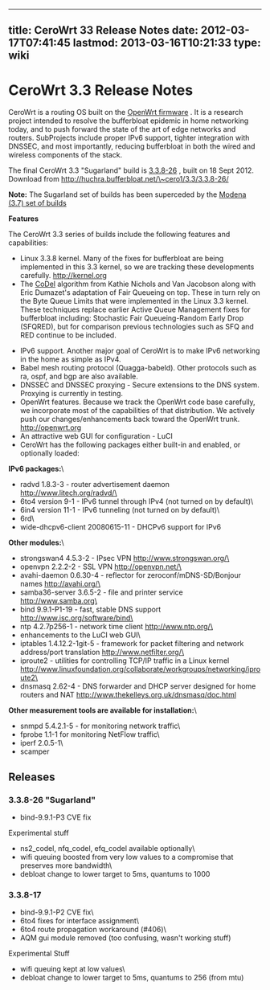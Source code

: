 
---
title: CeroWrt 33 Release Notes
date: 2012-03-17T07:41:45
lastmod: 2013-03-16T10:21:33
type: wiki
---
CeroWrt 3.3 Release Notes
=========================

CeroWrt is a routing OS built on the [OpenWrt
firmware](http://openwrt.org) . It is a research project intended to
resolve the bufferbloat epidemic in home networking today, and to push
forward the state of the art of edge networks and routers. SubProjects
include proper IPv6 support, tighter integration with DNSSEC, and most
importantly, reducing bufferbloat in both the wired and wireless
components of the stack.

The final CeroWrt 3.3 "Sugarland" build is
[3.3.8-26](http://huchra.bufferbloat.net/~cero1/3.3/3.3.8-26/) , built
on 18 Sept 2012.\
Download from http://huchra.bufferbloat.net/\~cero1/3.3/3.3.8-26/

**Note:** The Sugarland set of builds has been superceded by the [Modena
(3.7) set of
builds](http://www.bufferbloat.net/projects/cerowrt/wiki/CeroWrt_37_Release_Notes)

**Features**

The CeroWrt 3.3 series of builds include the following features and
capabilities:

-   Linux 3.3.8 kernel. Many of the fixes for bufferbloat are being
    implemented in this 3.3 kernel, so we are tracking these
    developments carefully. http://kernel.org
-   The [CoDel](http://www.bufferbloat.net/projects/codel/wiki)
    algorithm from Kathie Nichols and Van Jacobson along with Eric
    Dumazet's adaptation of Fair Queueing on top. These in turn rely on
    the Byte Queue Limits that were implemented in the Linux 3.3 kernel.
    These techniques replace earlier Active Queue Management fixes for
    bufferbloat including: Stochastic Fair Queueing-Random Early Drop
    (SFQRED), but for comparison previous technologies such as SFQ and
    RED continue to be included.

<!-- -->

-   IPv6 support. Another major goal of CeroWrt is to make IPv6
    networking in the home as simple as IPv4.
-   Babel mesh routing protocol (Quagga-babeld). Other protocols such as
    ra, ospf, and bgp are also available.
-   DNSSEC and DNSSEC proxying - Secure extensions to the DNS system.
    Proxying is currently in testing.
-   OpenWrt features. Because we track the OpenWrt code base carefully,
    we incorporate most of the capabilities of that distribution. We
    actively push our changes/enhancements back toward the
    OpenWrt trunk. http://openwrt.org
-   An attractive web GUI for configuration - LuCI
-   CeroWrt has the following packages either built-in and enabled, or
    optionally loaded:

**IPv6 packages:**\
- radvd 1.8.3-3 - router advertisement daemon
http://www.litech.org/radvd/\
- 6to4 version 9-1 - IPv6 tunnel through IPv4 (not turned on by
default)\
- 6in4 version 11-1 - IPv6 tunneling (not turned on by default)\
- 6rd\
- wide-dhcpv6-client 20080615-11 - DHCPv6 support for IPv6

**Other modules:**\
- strongswan4 4.5.3-2 - IPsec VPN http://www.strongswan.org/\
- openvpn 2.2.2-2 - SSL VPN http://openvpn.net/\
- avahi-daemon 0.6.30-4 - reflector for zeroconf/mDNS-SD/Bonjour names
http://avahi.org/\
- samba36-server 3.6.5-2 - file and printer service
http://www.samba.org\
- bind 9.9.1-P1-19 - fast, stable DNS support
http://www.isc.org/software/bind\
- ntp 4.2.7p256-1 - network time client http://www.ntp.org/\
- enhancements to the LuCI web GUI\
- iptables 1.4.12.2-1git-5 - framework for packet filtering and network
address/port translation http://www.netfilter.org/\
- iproute2 - utilities for controlling TCP/IP traffic in a Linux kernel
http://www.linuxfoundation.org/collaborate/workgroups/networking/iproute2\
- dnsmasq 2.62-4 - DNS forwarder and DHCP server designed for home
routers and NAT http://www.thekelleys.org.uk/dnsmasq/doc.html

**Other measurement tools are available for installation:**\
- snmpd 5.4.2.1-5 - for monitoring network traffic\
- fprobe 1.1-1 for monitoring NetFlow traffic\
- iperf 2.0.5-1\
- scamper

Releases
--------

### 3.3.8-26 "Sugarland"

- bind-9.9.1-P3 CVE fix

Experimental stuff

- ns2\_codel, nfq\_codel, efq\_codel available optionally\
- wifi queuing boosted from very low values to a compromise that
preserves more bandwidth\
- debloat change to lower target to 5ms, quantums to 1000

### 3.3.8-17

- bind-9.9.1-P2 CVE fix\
- 6to4 fixes for interface assignment\
- 6to4 route propagation workaround (\#406)\
- AQM gui module removed (too confusing, wasn't working stuff)

Experimental Stuff

- wifi queuing kept at low values\
- debloat change to lower target to 5ms, quantums to 256 (from mtu)
